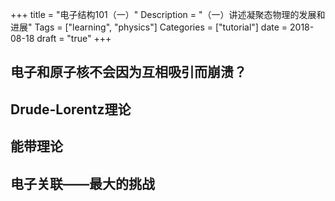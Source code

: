 +++
title = "电子结构101（一）"
Description = "（一）讲述凝聚态物理的发展和进展"
Tags = ["learning", "physics"]
Categories = ["tutorial"]
date = 2018-08-18
draft = "true"
+++

## 电子和原子核不会因为互相吸引而崩溃？

## Drude-Lorentz理论

## 能带理论

## 电子关联——最大的挑战
